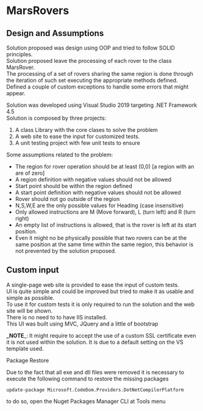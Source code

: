 # MarsRovers

## Design and Assumptions
Solution proposed was design using OOP and tried to follow SOLID principles.</br>
Solution proposed leave the processing of each rover to the class MarsRover.</br>
The processing of a set of rovers sharing the same region is done through the iteration of such set executing the appropriate methods defined.</br>
Defined a couple of custom exceptions to handle some errors that might appear.</br>
		
Solution was developed using Visual Studio 2019 targeting .NET Framework 4.5</br>
Solution is composed by three projects:
		
1. A class Library with the core clases to solve the problem
2. A web site to ease the input for customized tests.
3. A unit testing project with few unit tests to ensure 
		
Some assumptions related to the problem:
* The region for rover operation should be at least (0,0) [a region with an are of zero]
* A region definition with negative values should not be allowed
* Start point should be within the region defined
* A start point definition with negative values should not be allowed
* Rover should not go outside of the region
* N,S,W,E are the only possible values for Heading (case insensitive)
* Only allowed instructions are M (Move forward), L (turn left) and R (turn right)
* An empty list of instructions is allowed, that is the rover is left at its start position.
* Even it might no be physically possible that two rovers can be at the same position at the same time within the same region, this behavior is not prevented by the solution proposed.
	
## Custom input
A single-page web site is provided to ease the input of custom tests.</br>
UI is quite simple and could be improved but tried to make it as usable and simple as possible.</br>
To use it for custom tests it is only required to run the solution and the web site will be shown.</br>
There is no need to to have IIS installed.</br>
This UI was built using MVC, JQuery and a little of bootstrap</br>
	
**_NOTE**_: It might require to accept the use of a custom SSL certificate even it is not used within the solution. It is due to a default setting on the VS template used.
		
Package Restore
		
Due to the fact that all exe and dll files were removed it is necessary to execute the following command to restore the missing packages
			
	update-package Microsoft.CodeDom.Providers.DotNetCompilerPlatform
			
to do so, open the Nuget Packages Manager CLI at Tools menu
